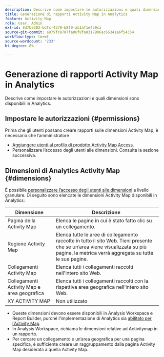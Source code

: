 ```yaml
---
description: Descrive come impostare le autorizzazioni e quali dimensioni sono disponibili in Analytics.
title: Generazione di rapporti Activity Map in Analytics
feature: Activity Map
role: User, Admin
exl-id: 8d7be302-bdfc-4370-b8f0-ab1af1e439ca
source-git-commit: a979fc8787fa96f8fa8317996ac66341a6f54354
workflow-type: tm+mt
source-wordcount: '233'
ht-degree: 8%

---
```


# Generazione di rapporti Activity Map in Analytics

Descrive come impostare le autorizzazioni e quali dimensioni sono disponibili in Analytics.

## Impostare le autorizzazioni {#permissions}

Prima che gli utenti possano creare rapporti sulle dimensioni Activity Map, è necessario che l’amministratore

* [Aggiungere utenti al profilo di prodotto Activity Map Access](/help/analyze/activity-map/activitymap-getting-started/activitymap-enable.md).
* Personalizzare l’accesso degli utenti alle dimensioni. Consulta la sezione successiva.

## Dimensioni di Analytics Activity Map {#dimensions}

È possibile [personalizzare l’accesso degli utenti alle dimensioni](https://experienceleague.adobe.com/docs/analytics/admin/user-product-management/customize-report-access/groups-dimensions.html) a livello granulare. Di seguito sono elencate le dimensioni Activity Map disponibili in Analytics:

| Dimensione | Descrizione |
|---|---|
| Pagina della Activity Map | Elenca le pagine in cui è stato fatto clic su un collegamento. |
| Regione Activity Map | Elenca tutte le aree di collegamento raccolte in tutto il sito Web. Tieni presente che se un’area viene visualizzata su più pagine, la metrica verrà aggregata su tutte le sue pagine. |
| Collegamenti Activity Map | Elenca tutti i collegamenti raccolti nell&#39;intero sito Web. |
| Collegamenti Activity Map e area geografica | Elenca tutti i collegamenti raccolti con la rispettiva area geografica nell&#39;intero sito Web. |
| XY ACTIVITY MAP | Non utilizzato |

* Queste dimensioni devono essere disponibili in Analysis Workspace e Report Builder, purché l’implementazione di Analytics sia [abilitato per l’Activity Map](/help/analyze/activity-map/activitymap-getting-started/activitymap-enable.md).
* In Analysis Workspace, richiama le dimensioni relative ad Activitymap in un rapporto.
* Per cercare un collegamento e un’area geografica per una pagina specifica, è sufficiente creare un raggruppamento dalla pagina Activity Map desiderata a quella Activity Map.
